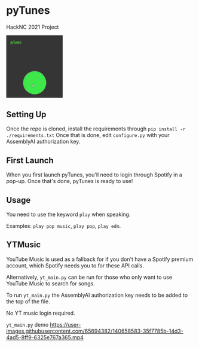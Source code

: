 # pyTunes
HackNC 2021 Project

<img src="https://github.com/xKynn/pyTunes/raw/main/meta/pyTunes-showcase.gif" width=30%>

## Setting Up
Once the repo is cloned, install the requirements through `pip install -r ./requirements.txt`
Once that is done, edit `configure.py` with your AssemblyAI authorization key.

## First Launch
When you first launch pyTunes, you'll need to login through Spotify in a pop-up. Once that's done, pyTunes is ready to use!

## Usage
You need to use the keyword `play` when speaking. 

Examples: `play pop music`, `play pop`, `play edm`.

## YTMusic
YouTube Music is used as a fallback for if you don't have a Spotify premium account, which Spotify needs you to for these API calls.

Alternatively, `yt_main.py` can be run for those who only want to use YouTube Music to search for songs.

To run `yt_main.py` the AssemblyAI authorization key needs to be added to the top of the file. 

No YT music login required.

`yt_main.py` demo
https://user-images.githubusercontent.com/65694382/140658583-35f7785b-14d3-4ad5-8ff9-6325e767a365.mp4

